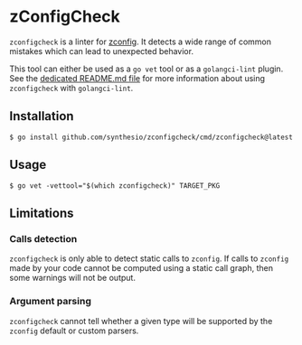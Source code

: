 # zConfigCheck

`zconfigcheck` is a linter for [zconfig](https://github.com/synthesio/zconfig).
It detects a wide range of common mistakes which can lead to unexpected behavior.

This tool can either be used as a `go vet` tool or as a `golangci-lint` plugin.
See the [dedicated README.md file](golangci/README.md) for more information about using `zconfigcheck` with
`golangci-lint`.

## Installation

```console
$ go install github.com/synthesio/zconfigcheck/cmd/zconfigcheck@latest
```

## Usage

```console
$ go vet -vettool="$(which zconfigcheck)" TARGET_PKG
```

## Limitations

### Calls detection

`zconfigcheck` is only able to detect static calls to `zconfig`.
If calls to `zconfig` made by your code cannot be computed using a static call graph,
then some warnings will not be output.

### Argument parsing

`zconfigcheck` cannot tell whether a given type will be supported by
the `zconfig` default or custom parsers.

